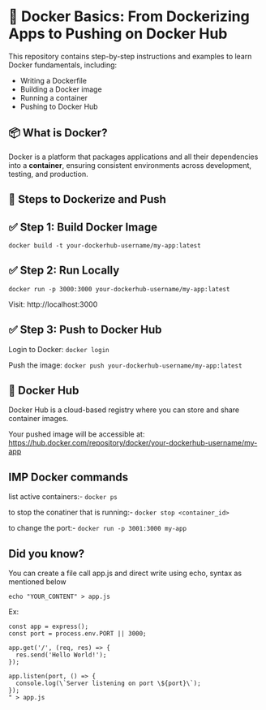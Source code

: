 # 🐳 Docker Basics: From Dockerizing Apps to Pushing on Docker Hub

This repository contains step-by-step instructions and examples to learn Docker fundamentals, including:
- Writing a Dockerfile
- Building a Docker image
- Running a container
- Pushing to Docker Hub

## 📦 What is Docker?

Docker is a platform that packages applications and all their dependencies into a **container**, ensuring consistent environments across development, testing, and production.

## 🧪 Steps to Dockerize and Push

## ✅ Step 1: Build Docker Image
`docker build -t your-dockerhub-username/my-app:latest`

## ✅ Step 2: Run Locally
`docker run -p 3000:3000 your-dockerhub-username/my-app:latest`

Visit: http://localhost:3000

## ✅ Step 3: Push to Docker Hub
Login to Docker:
`docker login`

Push the image:
`docker push your-dockerhub-username/my-app:latest`

## 🐙 Docker Hub
Docker Hub is a cloud-based registry where you can store and share container images.

Your pushed image will be accessible at:
https://hub.docker.com/repository/docker/your-dockerhub-username/my-app

## IMP Docker commands
list active containers:-
`docker ps`

to stop the conatiner that is running:-
`docker stop <container_id>`

to change the port:-
`docker run -p 3001:3000 my-app`

## Did you know?
You can create a file call app.js and direct write using echo, syntax as mentioned below

`echo "YOUR_CONTENT" > app.js`

Ex: 
```echo "const express = require('express');
const app = express();
const port = process.env.PORT || 3000;

app.get('/', (req, res) => {
  res.send('Hello World!');
});

app.listen(port, () => {
  console.log(\`Server listening on port \${port}\`);
});
" > app.js
